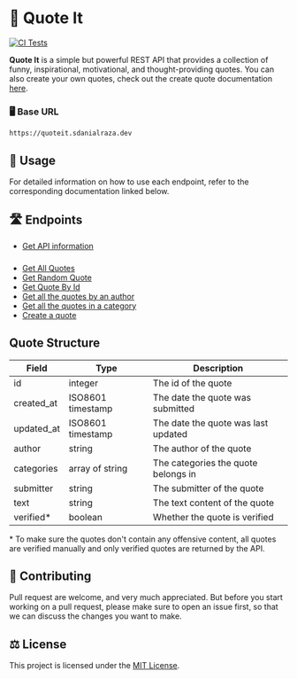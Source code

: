 # 📝 Quote It

[![CI Tests](https://github.com/sdanialraza/quote-it/actions/workflows/tests.yml/badge.svg)](https://github.com/sdanialraza/quote-it/actions/workflows/tests.yml)

**Quote It** is a simple but powerful REST API that provides a collection of funny, inspirational, motivational, and thought-providing quotes. You can also create your own quotes, check out the create quote documentation [here](docs/quotes/create-quote.md).

### 🖥️ Base URL

```
https://quoteit.sdanialraza.dev
```

## 🔧 Usage

For detailed information on how to use each endpoint, refer to the corresponding documentation linked below.

## 🛣️ Endpoints

- [Get API information](docs/info/get-api-information.md)

###

- [Get All Quotes](docs/quotes/get-quotes.md)
- [Get Random Quote](docs/quotes/get-random-quote.md)
- [Get Quote By Id](docs/quotes/get-quote-by-id.md)
- [Get all the quotes by an author](docs/quotes/get-quotes-by-author.md)
- [Get all the quotes in a category](docs/quotes/get-quotes-in-category.md)
- [Create a quote](docs/quotes/create-quote)

## Quote Structure

| Field      | Type              | Description                         |
| ---------- | ----------------- | ----------------------------------- |
| id         | integer           | The id of the quote                 |
| created_at | ISO8601 timestamp | The date the quote was submitted    |
| updated_at | ISO8601 timestamp | The date the quote was last updated |
| author     | string            | The author of the quote             |
| categories | array of string   | The categories the quote belongs in |
| submitter  | string            | The submitter of the quote          |
| text       | string            | The text content of the quote       |
| verified\* | boolean           | Whether the quote is verified       |

\* To make sure the quotes don't contain any offensive content, all quotes are verified manually and only verified quotes are returned by the API.

## 🤝 Contributing

Pull request are welcome, and very much appreciated. But before you start working on a pull request, please make sure to open an issue first, so that we can discuss the changes you want to make.

## ⚖️ License

This project is licensed under the [MIT License](LICENSE).

